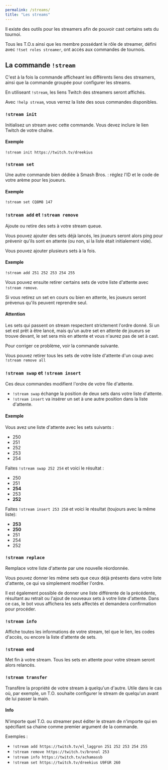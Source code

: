 ```yaml
---
permalink: /streams/
title: "Les streams"
---
```


Il existe des outils pour les streamers afin de pouvoir cast certains sets du tournoi.

Tous les T.O.s ainsi que les membre possédant le rôle de streamer, défini avec `!tset roles streamer`, ont accès aux commandes de tournois.

## La commande `!stream`

C'est à la fois la commande afficheant les différents liens des streamers, ainsi que la commande groupée pour configurer les streams.

En utiliseant `!stream`, les liens Twitch des streamers seront affichés.

Avec `!help stream`, vous verrez la liste des sous commandes disponibles.

### `!stream init`

Initialisez un stream avec cette commande. Vous devez inclure le lien Twitch de votre chaîne.

<div markdown="1" class="notice--primary">

<h4 class="no_toc">Exemple</h4>

`!stream init https://twitch.tv/dreekius`

</div>

### `!stream set`

Une autre commande bien dédiée à Smash Bros. : réglez l'ID et le code de votre arème pour les joueurs.

<div markdown="1" class="notice--primary">

<h4 class="no_toc">Exemple</h4>

`!stream set CQ8M8 147`

</div>

### `!stream add` et `!stream remove`

Ajoute ou retire des sets à votre stream queue.

Vous pouvez ajouter des sets déjà lancés, les joueurs seront alors ping pour prévenir qu'ils
sont en attente (ou non, si la liste était initialement vide).

Vous pouvez ajouter plusieurs sets à la fois.

<div markdown="1" class="notice--primary">

<h4 class="no_toc">Exemple</h4>

`!stream add 251 252 253 254 255`

</div>

Vous pouvez ensuite retirer certains sets de votre liste d'attente avec `!stream remove`.

Si vous retirez un set en cours ou bien en attente, les joueurs seront prévenus qu'ils peuvent reprendre seul.

<div markdown="1" class="notice--warning">

<h4 class="no_toc">Attention</h4>

Les sets qui passent on stream respectent strictement l'ordre donné. Si un set est prêt à être lancé, mais qu'un autre set en attente de joueurs se trouve devant, le set sera mis en attente et vous n'aurez pas de set à cast.

Pour corriger ce problème, voir la commande suivante.

</div>

Vous pouvez retirer tous les sets de votre liste d'attente d'un coup avec `!stream remove all`

### `!stream swap` et `!stream insert`

Ces deux commandes modifient l'ordre de votre file d'attente.

- `!stream swap` échange la position de deux sets dans votre liste d'attente.
- `!stream insert` va insérer un set à une autre position dans la liste d'attente.

<div markdown="1" class="notice--primary">

<h4 class="no_toc">Exemple</h4>

Vous avez une liste d'attente avec les sets suivants :

- 250
- 251
- 252
- 253
- 254

Faites `!stream swap 252 254` et voici le résultat :

- 250
- 251
- **254**
- 253
- **252**

Faites `!stream insert 253 250` et voici le résultat (toujours avec la même liste):

- **253**
- **250**
- 251
- 254
- 252

</div>

### `!stream replace`

Remplace votre liste d'attente par une nouvelle réordonnée.

Vous pouvez donner les même sets que ceux déjà présents dans votre liste d'attente, ce qui va simplement modifier l'ordre.

Il est également possible de donner une liste différente de la précédente, résultant au retrait ou l'ajout de nouveaux sets à votre liste d'attente. Dans ce cas, le bot vous affichera les sets affectés et demandera confirmation pour procéder.

### `!stream info`

Affiche toutes les informations de votre stream, tel que le lien, les codes d'accès, ou encore la liste d'attente de sets.

### `!stream end`

Met fin à votre stream. Tous les sets en attente pour votre stream seront alors relancés.

### `!stream transfer`

Transfère la propriété de votre stream à quelqu'un d'autre. Utile dans le cas où, par exemple, un T.O. souhaite configurer le stream de quelqu'un avant de lui passer la main.

<div markdown="1" class="notice--success">

<h4 class="no_toc">Info</h4>

N'importe quel T.O. ou streamer peut éditer le stream de n'importe qui en spécifiant sa chaine comme premier argument de la commande.

Exemples :

- `!stream add https://twitch.tv/el_laggron 251 252 253 254 255`
- `!stream remove https://twitch.tv/bronol 253`
- `!stream info https://twitch.tv/achamassb`
- `!stream set https://twitch.tv/dreekius U9FGR 260`

</div>
